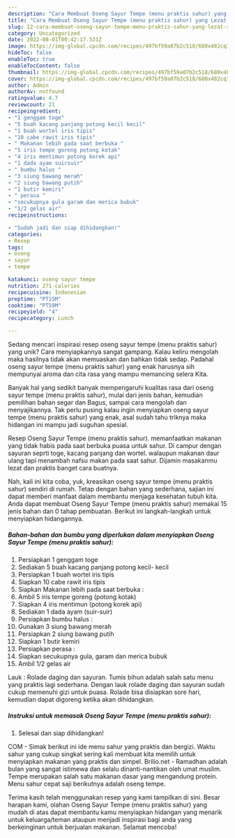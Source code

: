 ```yaml
---
description: "Cara Membuat Oseng Sayur Tempe (menu praktis sahur) yang Lezat Sekali"
title: "Cara Membuat Oseng Sayur Tempe (menu praktis sahur) yang Lezat Sekali"
slug: 12-cara-membuat-oseng-sayur-tempe-menu-praktis-sahur-yang-lezat-sekali
category: Uncategorized
date: 2022-08-01T00:42:17.531Z
image: https://img-global.cpcdn.com/recipes/497bf59a07b2c518/680x482cq70/oseng-sayur-tempe-menu-praktis-sahur-foto-resep-utama.jpg
hideToc: false
enableToc: true
enableTocContent: false
thumbnail: https://img-global.cpcdn.com/recipes/497bf59a07b2c518/680x482cq70/oseng-sayur-tempe-menu-praktis-sahur-foto-resep-utama.jpg
cover: https://img-global.cpcdn.com/recipes/497bf59a07b2c518/680x482cq70/oseng-sayur-tempe-menu-praktis-sahur-foto-resep-utama.jpg
author: Admin
authorAv: notfound
ratingvalue: 4.7
reviewcount: 21
recipeingredient:
- "1 genggam toge"
- "5 buah kacang panjang potong kecil kecil"
- "1 buah wortel iris tipis"
- "10 cabe rawit iris tipis"
- " Makanan lebih pada saat berbuka "
- "5 iris tempe goreng potong kotak"
- "4 iris mentimun potong korek api"
- "1 dada ayam suirsuir"
- " bumbu halus "
- "3 siung bawang merah"
- "2 siung bawang putih"
- "1 butir kemiri"
- " perasa "
- "secukupnya gula garam dan merica bubuk"
- "1/2 gelas air"
recipeinstructions:

- "Sudah jadi dan siap dihidangkan!"
categories:
- Resep
tags:
- oseng
- sayur
- tempe

katakunci: oseng sayur tempe 
nutrition: 271 calories
recipecuisine: Indonesian
preptime: "PT15M"
cooktime: "PT59M"
recipeyield: "4"
recipecategory: Lunch

---
```





Sedang mencari inspirasi resep oseng sayur tempe (menu praktis sahur) yang unik? Cara menyiapkannya sangat gampang. Kalau keliru mengolah maka hasilnya tidak akan memuaskan dan bahkan tidak sedap. Padahal oseng sayur tempe (menu praktis sahur) yang enak harusnya sih mempunyai aroma dan cita rasa yang mampu memancing selera Kita.





Banyak hal yang sedikit banyak mempengaruhi kualitas rasa dari oseng sayur tempe (menu praktis sahur), mulai dari jenis bahan, kemudian pemilihan bahan segar dan Bagus, sampai cara mengolah dan menyajikannya. Tak perlu pusing kalau ingin menyiapkan oseng sayur tempe (menu praktis sahur) yang enak,      asal sudah tahu triknya maka hidangan ini mampu jadi suguhan spesial.














Resep Oseng Sayur Tempe (menu praktis sahur). memanfaatkan makanan yang tidak habis pada saat berbuka puasa untuk sahur. Di campur dengan sayuran seprti toge, kacang panjang dan wortel. walaupun makanan daur ulang tapi menambah nafsu makan pada saat sahur. Dijamin masakanmu lezat dan praktis banget cara buatnya.






Nah, kali ini kita coba, yuk, kreasikan oseng sayur tempe (menu praktis sahur) sendiri di rumah. Tetap dengan bahan yang sederhana, sajian ini dapat memberi manfaat dalam membantu menjaga kesehatan tubuh kita. Anda dapat membuat Oseng Sayur Tempe (menu praktis sahur) memakai 15 jenis bahan dan 0 tahap pembuatan. Berikut ini langkah-langkah untuk menyiapkan hidangannya.

<!--inarticleads1-->

##### Bahan-bahan dan bumbu yang diperlukan dalam menyiapkan Oseng Sayur Tempe (menu praktis sahur):

1. Persiapkan 1 genggam toge
1. Sediakan 5 buah kacang panjang potong kecil- kecil
1. Persiapkan 1 buah wortel iris tipis
1. Siapkan 10 cabe rawit iris tipis
1. Siapkan  Makanan lebih pada saat berbuka :
1. Ambil 5 iris tempe goreng (potong kotak)
1. Siapkan 4 iris mentimun (potong korek api)
1. Sediakan 1 dada ayam (suir-suir)
1. Persiapkan  bumbu halus :
1. Gunakan 3 siung bawang merah
1. Persiapkan 2 siung bawang putih
1. Siapkan 1 butir kemiri
1. Persiapkan  perasa :
1. Siapkan secukupnya gula, garam dan merica bubuk
1. Ambil 1/2 gelas air


Lauk : Rolade daging dan sayuran. Tumis bihun adalah salah satu menu yang praktis lagi sederhana. Dengan lauk rolade daging dan sayuran sudah cukup memenuhi gizi untuk puasa. Rolade bisa disiapkan sore hari, kemudian dapat digoreng ketika akan dihidangkan. 

<!--inarticleads2-->

##### Instruksi untuk memasak Oseng Sayur Tempe (menu praktis sahur):


1. Selesai dan siap dihidangkan!

COM - Simak berikut ini ide menu sahur yang praktis dan bergizi. Waktu sahur yang cukup singkat sering kali membuat kita memilih untuk menyiapkan makanan yang praktis dan simpel. Brilio.net - Ramadhan adalah bulan yang sangat istimewa dan selalu dinanti-nantikan oleh umat muslim. Tempe merupakan salah satu makanan dasar yang mengandung protein. Menu sahur cepat saji berikutnya adalah oseng tempe. 

Terima kasih telah menggunakan resep yang kami tampilkan di sini. Besar harapan kami, olahan Oseng Sayur Tempe (menu praktis sahur) yang mudah di atas dapat membantu kamu menyiapkan hidangan yang menarik untuk keluarga/teman ataupun menjadi inspirasi bagi anda yang berkeinginan untuk berjualan makanan. Selamat mencoba!
